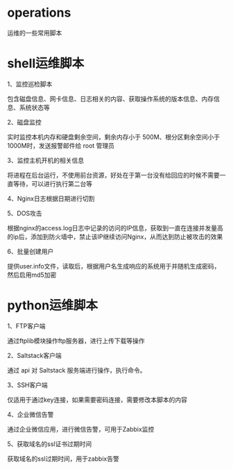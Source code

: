 # operations

运维的一些常用脚本

# shell运维脚本

1、监控巡检脚本

包含磁盘信息、网卡信息、日志相关的内容、获取操作系统的版本信息、内存信息、系统状态等

2、磁盘监控

实时监控本机内存和硬盘剩余空间，剩余内存小于 500M、根分区剩余空间小于 1000M时，发送报警邮件给 root 管理员

3、监控主机开机的相关信息

将进程在后台运行，不使用前台资源，好处在于第一台没有给回应的时候不需要一直等待，可以进行执行第二台等

4、Nginx日志根据日期进行切割

5、DOS攻击

根据nginx的access.log日志中记录的访问的IP信息，获取到一直在连接并发量高的ip后，添加到防火墙中，禁止该IP继续访问Nginx，从而达到防止被攻击的效果

6、批量创建用户

提供user.info文件，读取后，根据用户名生成响应的系统用于并随机生成密码，然后启用md5加密

# python运维脚本

1、FTP客户端

通过ftplib模块操作ftp服务器，进行上传下载等操作

2、Saltstack客户端

通过 api 对 Saltstack 服务端进行操作，执行命令。

3、SSH客户端

仅适用于通过key连接，如果需要密码连接，需要修改本脚本的内容

4、企业微信告警

通过企业微信应用，进行微信告警，可用于Zabbix监控

5、获取域名的ssl证书过期时间

获取域名的ssl过期时间，用于zabbix告警
